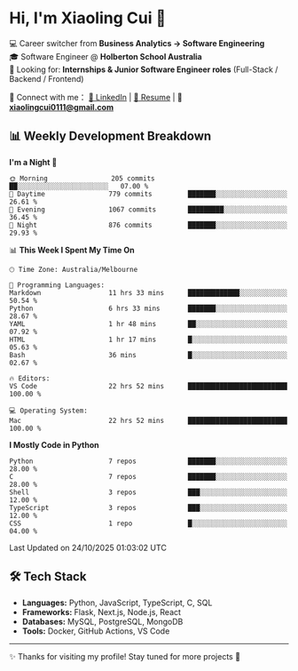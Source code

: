 # Hi, I'm Xiaoling Cui 👋

💻 Career switcher from **Business Analytics → Software Engineering**  
🎓 Software Engineer @ **Holberton School Australia**  
💼 Looking for: **Internships & Junior Software Engineer roles** (Full-Stack / Backend / Frontend)  

🔗 Connect with me：
[💼 LinkedIn](https://www.linkedin.com/in/xiaoling-cui-9b504a350/) | 
[📄 Resume](https://xl-c111.github.io/xiaoling-cui-resume/) | 
📧 **xiaolingcui0111@gmail.com**




## 📊 Weekly Development Breakdown  

<!--START_SECTION:waka-->
**I'm a Night 🦉** 

```text
🌞 Morning                205 commits         ██░░░░░░░░░░░░░░░░░░░░░░░   07.00 % 
🌆 Daytime                779 commits         ███████░░░░░░░░░░░░░░░░░░   26.61 % 
🌃 Evening                1067 commits        █████████░░░░░░░░░░░░░░░░   36.45 % 
🌙 Night                  876 commits         ███████░░░░░░░░░░░░░░░░░░   29.93 % 
```


📊 **This Week I Spent My Time On** 

```text
🕑︎ Time Zone: Australia/Melbourne

💬 Programming Languages: 
Markdown                 11 hrs 33 mins      █████████████░░░░░░░░░░░░   50.54 % 
Python                   6 hrs 33 mins       ███████░░░░░░░░░░░░░░░░░░   28.67 % 
YAML                     1 hr 48 mins        ██░░░░░░░░░░░░░░░░░░░░░░░   07.92 % 
HTML                     1 hr 17 mins        █░░░░░░░░░░░░░░░░░░░░░░░░   05.63 % 
Bash                     36 mins             █░░░░░░░░░░░░░░░░░░░░░░░░   02.67 % 

🔥 Editors: 
VS Code                  22 hrs 52 mins      █████████████████████████   100.00 % 

💻 Operating System: 
Mac                      22 hrs 52 mins      █████████████████████████   100.00 % 
```

**I Mostly Code in Python** 

```text
Python                   7 repos             ███████░░░░░░░░░░░░░░░░░░   28.00 % 
C                        7 repos             ███████░░░░░░░░░░░░░░░░░░   28.00 % 
Shell                    3 repos             ███░░░░░░░░░░░░░░░░░░░░░░   12.00 % 
TypeScript               3 repos             ███░░░░░░░░░░░░░░░░░░░░░░   12.00 % 
CSS                      1 repo              █░░░░░░░░░░░░░░░░░░░░░░░░   04.00 % 
```




 Last Updated on 24/10/2025 01:03:02 UTC
<!--END_SECTION:waka-->


## 🛠️ Tech Stack

- **Languages:** Python, JavaScript, TypeScript, C, SQL  
- **Frameworks:** Flask, Next.js, Node.js, React  
- **Databases:** MySQL, PostgreSQL, MongoDB  
- **Tools:** Docker, GitHub Actions, VS Code  

---

✨ Thanks for visiting my profile! Stay tuned for more projects 🚀
